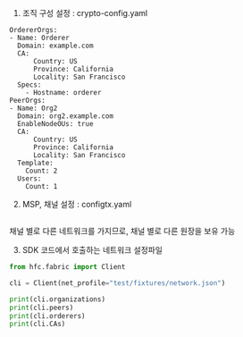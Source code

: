 1. 조직 구성 설정 : crypto-config.yaml
```
OrdererOrgs:
- Name: Orderer
  Domain: example.com
  CA:
      Country: US
      Province: California
      Locality: San Francisco
  Specs:
    - Hostname: orderer
PeerOrgs:
- Name: Org2
  Domain: org2.example.com
  EnableNodeOUs: true
  CA:
      Country: US
      Province: California
      Locality: San Francisco
  Template:
    Count: 2
  Users:
    Count: 1
```

2.  MSP, 채널 설정 : configtx.yaml
```

```
채널 별로 다른 네트워크를 가지므로, 채널 별로 다른 원장을 보유 가능

3. SDK 코드에서 호출하는 네트워크 설정파일
```python
from hfc.fabric import Client

cli = Client(net_profile="test/fixtures/network.json")

print(cli.organizations)
print(cli.peers)
print(cli.orderers)
print(cli.CAs)
```

